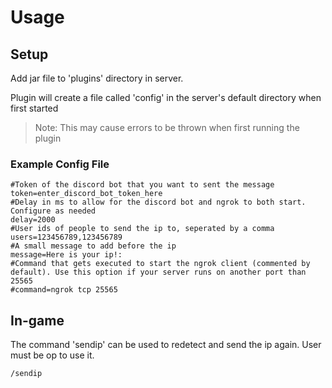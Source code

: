 # Usage

## Setup

Add jar file to 'plugins' directory in server.

Plugin will create a file called 'config' in the server's default directory when first started
>Note: This may cause errors to be thrown when first running the plugin

### Example Config File

```
#Token of the discord bot that you want to sent the message
token=enter_discord_bot_token_here
#Delay in ms to allow for the discord bot and ngrok to both start. Configure as needed
delay=2000
#User ids of people to send the ip to, seperated by a comma
users=123456789,123456789
#A small message to add before the ip
message=Here is your ip!:
#Command that gets executed to start the ngrok client (commented by default). Use this option if your server runs on another port than 25565
#command=ngrok tcp 25565
```

## In-game 

The command 'sendip' can be used to redetect and send the ip again. User must be op to use it.

```
/sendip
```
